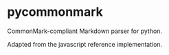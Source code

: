 pycommonmark
============

CommonMark-compliant Markdown parser for python.

Adapted from the javascript reference implementation.
